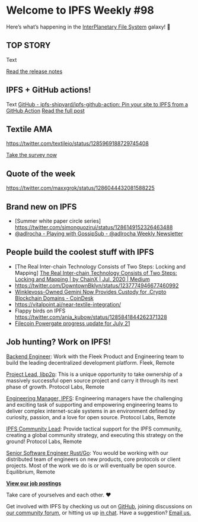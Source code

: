 # Welcome to IPFS Weekly #98

Here’s what’s happening in the [InterPlanetary File System](https://ipfs.io/) galaxy! 🚀

## TOP STORY
 Text

[Read the release notes](https://blog.ipfs.io/2020-06-26-go-ipfs-0-6-0/)

## IPFS + GitHub actions! 
Text
[GitHub - ipfs-shipyard/ipfs-github-action: Pin your site to IPFS from a GitHub Action](https://github.com/ipfs-shipyard/ipfs-github-action)
[Read the full post](https://blog.ipfs.io/2020-06-25-ipfs-mobile-design-guidelines/)

## Textile AMA
https://twitter.com/textileio/status/1285969188729745408

[Take the survey now](https://ipfscommunity.typeform.com/to/KOsYTzxn)


## Quote of the week
https://twitter.com/maxxgrok/status/1286044432081588225


## Brand new on IPFS
* [Summer white paper circle series] https://twitter.com/simonguozirui/status/1286149152326463488
* [@adlrocha - Playing with GossipSub - @adlrocha Weekly Newsletter](https://adlrocha.substack.com/p/adlrocha-playing-with-gossipsub)


## People build the coolest stuff with IPFS
* [The Real Inter-chain Technology Consists of Two Steps: Locking and Mapping] [The Real Inter-chain Technology Consists of Two Steps: Locking and Mapping | by ChainX | Jul, 2020 | Medium](https://medium.com/@chainx_org/the-real-inter-chain-technology-consists-of-two-steps-locking-and-mapping-3ea96058886f)
* https://twitter.com/DowntownBklyn/status/1237774946677460992
* [Winklevoss-Owned Gemini Now Provides Custody for .Crypto Blockchain Domains - CoinDesk](https://www.coindesk.com/winklevoss-owned-gemini-now-provides-custody-for-crypto-blockchain-domains)
* https://vitalpoint.ai/near-textile-integration/
* Flappy birds on IPFS https://twitter.com/ania_kubow/status/1285841844262371328
* [Filecoin Powergate progress update for July 21](https://blog.textile.io/filecoin-powergate-progress-update-for-july-21/)


## Job hunting? Work on IPFS!
[Backend Engineer](https://cryptojobslist.com/jobs/backend-engineer-at-fleek-remote): Work with the Fleek Product and Engineering team to build the leading decentralized development platform. Fleek, Remote

[Project Lead, libp2p](https://jobs.lever.co/protocol/27ff3891-6e13-4aa8-b43a-734715e85a26): This is a unique opportunity to take ownership of a massively successful open source project and carry it through its next phase of growth. Protocol Labs, Remote

[Engineering Manager, IPFS](https://jobs.lever.co/protocol/3f0787e8-58b3-4122-a1ea-424561d2658f): Engineering managers have the challenging and exciting task of supporting and empowering engineering teams to deliver complex internet-scale systems in an environment defined by curiosity, passion, and a love for open source. Protocol Labs, Remote

[IPFS Community Lead](https://jobs.lever.co/protocol/71c4a9b9-af90-4ce9-9dba-8b72507997bf): Provide tactical support for the IPFS community, creating a global community strategy, and executing this strategy on the ground! Protocol Labs, Remote

[Senior Software Engineer Rust/Go](https://www.notion.so/Hiring-Senior-Software-Engineer-Rust-Go-e6c94ccc261f426c80a483c7fc642412): You would be working with our distributed team of engineers on new products, core protocols or client projects. Most of the work we do is or will eventually be open source. Equilibrium, Remote

**[View our job postings](https://jobs.lever.co/protocol)**

Take care of yourselves and each other. ❤️

Get involved with IPFS by checking us out on [GitHub](https://github.com/ipfs), joining discussions on [our community forum](https://discuss.ipfs.io/), or hitting us up [in chat](https://riot.im/app/#/room/#ipfs:matrix.org). Have a suggestion? [Email us.](mailto:newsletter@ipfs.io)
